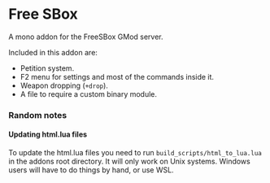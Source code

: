 # Free SBox

A mono addon for the FreeSBox GMod server.

Included in this addon are:
- Petition system.
- F2 menu for settings and most of the commands inside it.
- Weapon dropping (`+drop`).
- A file to require a custom binary module.


### Random notes

#### Updating html.lua files
To update the html.lua files you need to run `build_scripts/html_to_lua.lua` in the addons root directory.
It will only work on Unix systems. Windows users will have to do things by hand, or use WSL.

